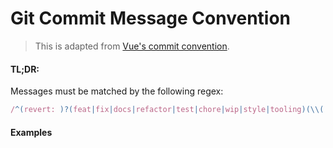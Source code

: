 # Git Commit Message Convention

> This is adapted from [Vue's commit convention](https://github.com/vuejs/vue-next/blob/master/.github/commit-convention.md).

#### TL;DR:

Messages must be matched by the following regex:

``` js
/^(revert: )?(feat|fix|docs|refactor|test|chore|wip|style|tooling)(\\(.+\\))?: .{1,<MAX_LENGT>}/
```

#### Examples
